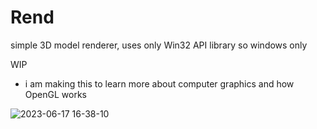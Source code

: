 # Rend
simple 3D model renderer, uses only Win32 API library so windows only

WIP
- i am making this to learn more about computer graphics and how OpenGL works


 
![2023-06-17 16-38-10](https://github.com/thindsahil/Rend/assets/36866343/3eb9ef8b-9b4d-4c47-829a-470dd37a469e)
